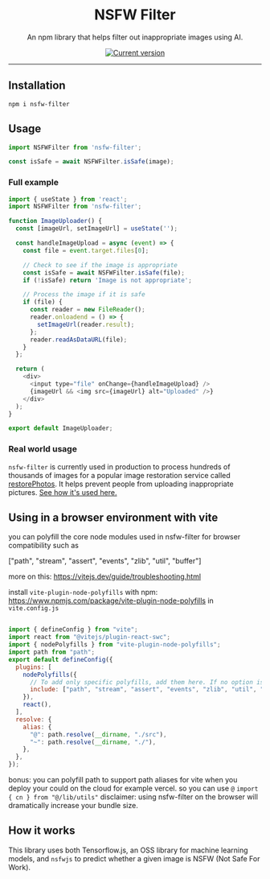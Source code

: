 <div align="center">
  <div>
    <h1 align="center">NSFW Filter</h1>
  </div>
	<p>An npm library that helps filter out inappropriate images using AI.

<a href="https://www.npmjs.com/package/nsfw-filter"><img src="https://img.shields.io/npm/v/nsfw-filter" alt="Current version"></a>

</div>

---

## Installation

`npm i nsfw-filter`

## Usage

```js
import NSFWFilter from 'nsfw-filter';

const isSafe = await NSFWFilter.isSafe(image);
```

### Full example

```js
import { useState } from 'react';
import NSFWFilter from 'nsfw-filter';

function ImageUploader() {
  const [imageUrl, setImageUrl] = useState('');

  const handleImageUpload = async (event) => {
    const file = event.target.files[0];

    // Check to see if the image is appropriate
    const isSafe = await NSFWFilter.isSafe(file);
    if (!isSafe) return 'Image is not appropriate';

    // Process the image if it is safe
    if (file) {
      const reader = new FileReader();
      reader.onloadend = () => {
        setImageUrl(reader.result);
      };
      reader.readAsDataURL(file);
    }
  };

  return (
    <div>
      <input type="file" onChange={handleImageUpload} />
      {imageUrl && <img src={imageUrl} alt="Uploaded" />}
    </div>
  );
}

export default ImageUploader;
```

### Real world usage

`nsfw-filter` is currently used in production to process hundreds of thousands of images for a popular image restoration service called <a href="https://www.restorephotos.io/">restorePhotos</a>. It helps prevent people from uploading inappropriate pictures. [See how it's used here.](https://github.com/Nutlope/restorePhotos/blob/main/pages/restore.tsx#L50)

## Using in a browser environment with vite

you can polyfill the core node modules used in nsfw-filter for browser compatibility such as 

["path", "stream", "assert", "events", "zlib", "util", "buffer"]

more on this: https://vitejs.dev/guide/troubleshooting.html

install `vite-plugin-node-polyfills` with npm: https://www.npmjs.com/package/vite-plugin-node-polyfills
in `vite.config.js`

```js

import { defineConfig } from "vite";
import react from "@vitejs/plugin-react-swc";
import { nodePolyfills } from "vite-plugin-node-polyfills";
import path from "path";
export default defineConfig({
  plugins: [
    nodePolyfills({
      // To add only specific polyfills, add them here. If no option is passed, adds all polyfills
      include: ["path", "stream", "assert", "events", "zlib", "util", "buffer"],
    }),
    react(),
  ],
  resolve: {
    alias: {
      "@": path.resolve(__dirname, "./src"),
      "~": path.resolve(__dirname, "./"),
    },
  },
});

```
bonus: you can polyfill path to support path aliases for vite when you deploy your could on the cloud for example vercel.
so you can use `@`
`import { cn } from "@/lib/utils"`
disclaimer: using nsfw-filter on the browser will dramatically increase your bundle size.

## How it works

This library uses both Tensorflow.js, an OSS library for machine learning models, and `nsfwjs` to predict whether a given image is NSFW (Not Safe For Work).